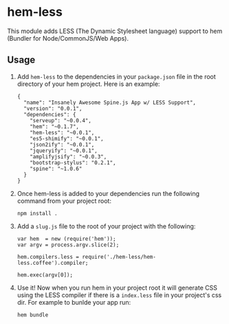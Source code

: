 # hem-less

This module adds LESS (The Dynamic Stylesheet language) support to hem (Bundler for
Node/CommonJS/Web Apps).

## Usage

1. Add `hem-less` to the dependencies in your `package.json` file in the root directory of your hem project. Here is an example:

    ```
    {
      "name": "Insanely Awesome Spine.js App w/ LESS Support",
      "version": "0.0.1",
      "dependencies": {
        "serveup": "~0.0.4",
        "hem": "~0.1.7",
        "hem-less": "~0.0.1",
        "es5-shimify": "~0.0.1",
        "json2ify": "~0.0.1",
        "jqueryify": "~0.0.1",
        "amplifyjsify": "~0.0.3",
        "bootstrap-stylus": "0.2.1",
        "spine": "~1.0.6"
      }
    }
    ```

1. Once hem-less is added to your dependencies run the following command from your project root:

    ```
    npm install .
    ```

1. Add a `slug.js` file to the root of your project with the following:

    ```
    var hem  = new (require('hem'));
    var argv = process.argv.slice(2);

    hem.compilers.less = require('./hem-less/hem-less.coffee').compiler;

    hem.exec(argv[0]);
    ```

1. Use it! Now when you run hem in your project root it will generate CSS using the LESS  compiler
   if there is a `index.less` file in your project's css dir. For example to bunlde your app run:

    ```hem bundle```
